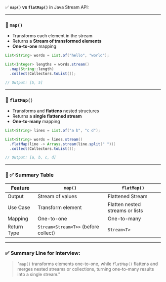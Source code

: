 ✅ **`map()` vs `flatMap()`** in Java Stream API:

---

### 🔹 `map()`

* Transforms each element in the stream
* Returns a **Stream of transformed elements**
* **One-to-one** mapping

```java
List<String> words = List.of("hello", "world");

List<Integer> lengths = words.stream()
  .map(String::length)
  .collect(Collectors.toList());

// Output: [5, 5]
```

---

### 🔹 `flatMap()`

* Transforms and **flattens** nested structures
* Returns a **single flattened stream**
* **One-to-many** mapping

```java
List<String> lines = List.of("a b", "c d");

List<String> words = lines.stream()
  .flatMap(line -> Arrays.stream(line.split(" ")))
  .collect(Collectors.toList());

// Output: [a, b, c, d]
```

---

### 🔹 ✅ Summary Table

| Feature     | `map()`                              | `flatMap()`                     |
| ----------- | ------------------------------------ | ------------------------------- |
| Output      | Stream of values                     | Flattened Stream                |
| Use Case    | Transform element                    | Flatten nested streams or lists |
| Mapping     | One-to-one                           | One-to-many                     |
| Return Type | `Stream<Stream<T>>` (before collect) | `Stream<T>`                     |

---

### ✅ Summary Line for Interview:

> "`map()` transforms elements one-to-one, while `flatMap()` flattens and merges nested streams or collections, turning one-to-many results into a single stream."
